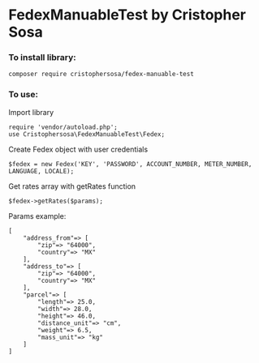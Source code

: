 # FedexManuableTest by Cristopher Sosa

### To install library:
```
composer require cristophersosa/fedex-manuable-test
````
### To use:

Import library
```
require 'vendor/autoload.php';
use Cristophersosa\FedexManuableTest\Fedex;
```
Create Fedex object with user credentials
```
$fedex = new Fedex('KEY', 'PASSWORD', ACCOUNT_NUMBER, METER_NUMBER, LANGUAGE, LOCALE);
```
Get rates array with getRates function
```
$fedex->getRates($params);
```
Params example:
```
[
	"address_from"=> [
		"zip"=> "64000",
		"country"=> "MX"
	],
	"address_to"=> [
		"zip"=> "64000",
		"country"=> "MX"
	],
	"parcel"=> [
		"length"=> 25.0,
		"width"=> 28.0,
		"height"=> 46.0,
		"distance_unit"=> "cm",
		"weight"=> 6.5,
		"mass_unit"=> "kg"
	]
]
```
